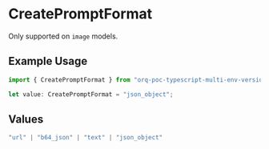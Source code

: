 # CreatePromptFormat

Only supported on `image` models.

## Example Usage

```typescript
import { CreatePromptFormat } from "orq-poc-typescript-multi-env-version/models/operations";

let value: CreatePromptFormat = "json_object";
```

## Values

```typescript
"url" | "b64_json" | "text" | "json_object"
```